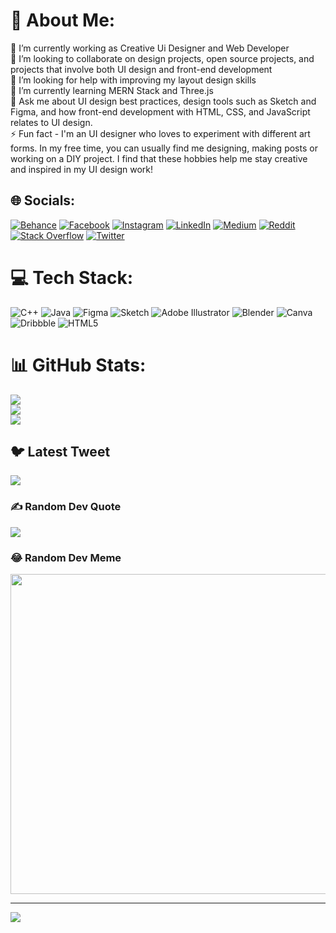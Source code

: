 # 💫 About Me:
🔭 I’m currently working as Creative Ui Designer and Web Developer<br>👯 I’m looking to collaborate on design projects, open source projects, and projects that involve both UI design and front-end development<br>🤝 I’m looking for help with improving my layout design skills<br>🌱 I’m currently learning MERN Stack and Three.js<br>💬 Ask me about UI design best practices, design tools such as Sketch and Figma, and how front-end development with HTML, CSS, and JavaScript relates to UI design.<br>⚡ Fun fact - I'm an UI designer who loves to experiment with different art forms. In my free time, you can usually find me designing, making posts or working on a DIY project. I find that these hobbies help me stay creative and inspired in my UI design work!


## 🌐 Socials:
[![Behance](https://img.shields.io/badge/Behance-1769ff?logo=behance&logoColor=white)](https://www.behance.net/sidhantpatro) [![Facebook](https://img.shields.io/badge/Facebook-%231877F2.svg?logo=Facebook&logoColor=white)](https://www.facebook.com/sidhu.patro.37) [![Instagram](https://img.shields.io/badge/Instagram-%23E4405F.svg?logo=Instagram&logoColor=white)](https://instagram.com/feellikedeveloper) [![LinkedIn](https://img.shields.io/badge/LinkedIn-%230077B5.svg?logo=linkedin&logoColor=white)](https://www.linkedin.com/in/sidhant-patro-581905233/) [![Medium](https://img.shields.io/badge/Medium-12100E?logo=medium&logoColor=white)](https://medium.com/@sidhupatro) [![Reddit](https://img.shields.io/badge/Reddit-%23FF4500.svg?logo=Reddit&logoColor=white)](https://www.reddit.com/user/Sido_polis) [![Stack Overflow](https://img.shields.io/badge/-Stackoverflow-FE7A16?logo=stack-overflow&logoColor=white)](https://stackoverflow.com/users/19142743/d-sidhant-patro) [![Twitter](https://img.shields.io/badge/Twitter-%231DA1F2.svg?logo=Twitter&logoColor=white)](https://twitter.com/SidhantPatro) 

# 💻 Tech Stack:
![C++](https://img.shields.io/badge/c++-%2300599C.svg?style=for-the-badge&logo=c%2B%2B&logoColor=white) ![Java](https://img.shields.io/badge/java-%23ED8B00.svg?style=for-the-badge&logo=java&logoColor=white) 	![Figma](https://img.shields.io/badge/figma-%23F24E1E.svg?style=for-the-badge&logo=figma&logoColor=white) ![Sketch](https://img.shields.io/badge/Sketch-FFB387?style=for-the-badge&logo=sketch&logoColor=black) ![Adobe Illustrator](https://img.shields.io/badge/adobeillustrator-%23FF9A00.svg?style=for-the-badge&logo=adobeillustrator&logoColor=white) ![Blender](https://img.shields.io/badge/blender-%23F5792A.svg?style=for-the-badge&logo=blender&logoColor=white) ![Canva](https://img.shields.io/badge/Canva-%2300C4CC.svg?style=for-the-badge&logo=Canva&logoColor=white) ![Dribbble](https://img.shields.io/badge/Dribbble-EA4C89?style=for-the-badge&logo=dribbble&logoColor=white) ![HTML5](https://img.shields.io/badge/html5-%23E34F26.svg?style=for-the-badge&logo=html5&logoColor=white)
# 📊 GitHub Stats:
![](https://github-readme-stats.vercel.app/api?username=Sidopolis&theme=tokyonight&hide_border=false&include_all_commits=true&count_private=false)<br/>
![](https://github-readme-streak-stats.herokuapp.com/?user=Sidopolis&theme=tokyonight&hide_border=false)<br/>
![](https://github-readme-stats.vercel.app/api/top-langs/?username=Sidopolis&theme=tokyonight&hide_border=false&include_all_commits=true&count_private=false&layout=compact)

## 🐦 Latest Tweet
[![](https://gtce.itsvg.in/api?username=https://twitter.com/SidhantPatro)](https://github.com/VishwaGauravIn/github-twitter-card-embed)

### ✍️ Random Dev Quote
![](https://quotes-github-readme.vercel.app/api?type=horizontal&theme=radical)

### 😂 Random Dev Meme
<img src="https://random-memer.herokuapp.com/" width="512px"/>

---
[![](https://visitcount.itsvg.in/api?id=Sidopolis&icon=6&color=0)](https://visitcount.itsvg.in)

<!-- Proudly created with GPRM ( https://gprm.itsvg.in ) -->
